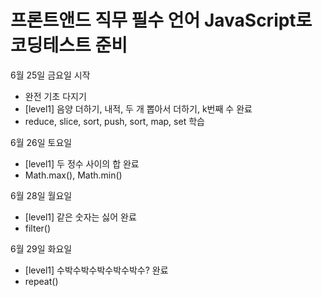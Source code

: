 # 프론트앤드 직무 필수 언어 JavaScript로 코딩테스트 준비

6월 25일 금요일 시작
- 완전 기초 다지기
- [level1] 음양 더하기, 내적, 두 개 뽑아서 더하기, k번째 수 완료
- reduce, slice, sort, push, sort, map, set 학습

6월 26일 토요일
- [level1] 두 정수 사이의 합 완료
- Math.max(), Math.min()

6월 28일 월요일
- [level1] 같은 숫자는 싫어 완료
- filter()

6월 29일 화요일
- [level1] 수박수박수박수박수박수? 완료
- repeat()

